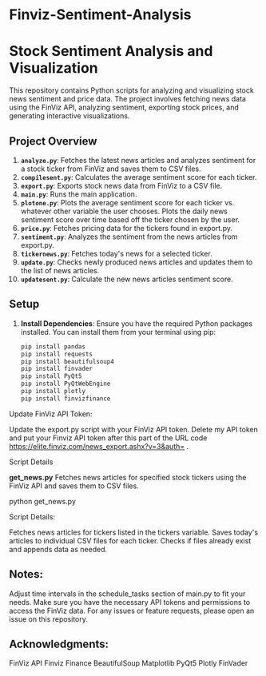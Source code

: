 # Finviz-Sentiment-Analysis

# Stock Sentiment Analysis and Visualization

This repository contains Python scripts for analyzing and visualizing stock news sentiment and price data. The project involves fetching news data using the FinViz API, analyzing sentiment, exporting stock prices, and generating interactive visualizations.

## Project Overview

1. **`analyze.py`**: Fetches the latest news articles and analyzes sentiment for a stock ticker from FinViz and saves them to CSV files.
2. **`compilesent.py`**: Calculates the average sentiment score for each ticker. 
3. **`export.py`**: Exports stock news data from FinViz to a CSV file.
4. **`main.py`**: Runs the main application. 
5. **`plotone.py`**: Plots the average sentiment score for each ticker vs. whatever other variable the user chooses. Plots the daily news sentiment score over time based off the ticker chosen by the user. 
6. **`price.py`**: Fetches pricing data for the tickers found in export.py.
7. **`sentiment.py`**: Analyzes the sentiment from the news articles from export.py.
8. **`tickernews.py`**: Fetches today's news for a selected ticker. 
9. **`update.py`**: Checks newly produced news articles and updates them to the list of news articles. 
10. **`updatesent.py`**: Calculate the new news articles sentiment score. 

## Setup

1. **Install Dependencies**:
   Ensure you have the required Python packages installed. You can install them from your terminal using pip:
   ```bash
   pip install pandas
   pip install requests
   pip install beautifulsoup4
   pip install finvader
   pip install PyQt5
   pip install PyQtWebEngine
   pip install plotly
   pip install finvizfinance

Update FinViz API Token:

Update the export.py script with your FinViz API token. Delete my API token and put your Finviz API token after this part of the URL code https://elite.finviz.com/news_export.ashx?v=3&auth= . 

Script Details


**get_news.py**
Fetches news articles for specified stock tickers using the FinViz API and saves them to CSV files.

python get_news.py

Script Details:

Fetches news articles for tickers listed in the tickers variable.
Saves today's articles to individual CSV files for each ticker.
Checks if files already exist and appends data as needed.

## Notes:

Adjust time intervals in the schedule_tasks section of main.py to fit your needs.
Make sure you have the necessary API tokens and permissions to access the FinViz data.
For any issues or feature requests, please open an issue on this repository.

## Acknowledgments:

FinViz API
Finviz Finance
BeautifulSoup
Matplotlib
PyQt5
Plotly
FinVader
